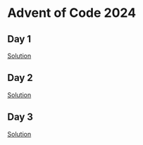 # Advent of Code 2024
## Day 1
[Solution](./Day1/)
## Day 2     
[Solution](./Day2/)
## Day 3
[Solution](./Day3/)